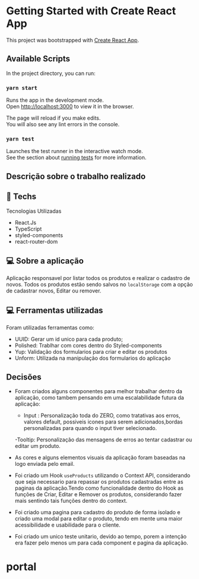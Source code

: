 # Getting Started with Create React App

This project was bootstrapped with [Create React App](https://github.com/facebook/create-react-app).

## Available Scripts

In the project directory, you can run:

### `yarn start`

Runs the app in the development mode.\
Open [http://localhost:3000](http://localhost:3000) to view it in the browser.

The page will reload if you make edits.\
You will also see any lint errors in the console.

### `yarn test`

Launches the test runner in the interactive watch mode.\
See the section about [running tests](https://facebook.github.io/create-react-app/docs/running-tests) for more information.


## Descrição sobre o trabalho realizado

## 🚀 Techs

Tecnologias Utilizadas

- React.Js
- TypeScript
- styled-components
- react-router-dom

## 💻 Sobre a aplicação


Aplicação responsavel por listar todos os produtos e realizar o cadastro de novos.
Todos os produtos estão sendo salvos no `localStorage` com a opção de cadastrar novos, Editar ou remover.

## 💻 Ferramentas utilizadas

Foram utilizadas ferramentas como:

- UUID: Gerar um id unico para cada produto;
- Polished: Trablhar com cores dentro do Styled-components
- Yup: Validação dos formularios para criar e editar os produtos
- Unform: Utilizada na manipulação dos formularios do aplicação


## Decisões

- Foram criados alguns componentes para melhor trabalhar dentro da aplicação, como tambem pensando em uma escalabilidade futura da aplicação:

  - Input : Personalização toda do ZERO, como tratativas aos erros, valores default, possiveis icones para serem adicionados,bordas personalizadas para quando o input tiver selecionado.

  -Tooltip: Personalização das mensagens de erros ao tentar cadastrar ou editar um produto.


- As cores e alguns elementos visuais da aplicação foram baseadas na logo enviada pelo email.

- Foi criado um Hook `useProducts` utilizando o Context API, considerando que seja necessario para repassar os produtos cadastradas entre as paginas da aplicação.Tendo como funcionalidade dentro do Hook as funções de Criar, Editar e Remover os produtos, considerando fazer mais sentindo tais funções dentro do context.

- Foi criado uma pagina para cadastro do produto de forma isolado e criado uma modal para editar o produto, tendo em mente uma maior acessibilidade e usabilidade para o cliente.

- Foi criado um unico teste unitario, devido ao tempo, porem a intenção era fazer pelo menos um para cada component e pagina da aplicação.


# portal
